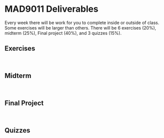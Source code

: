 # MAD9011 Deliverables

Every week there will be work for you to complete inside or outside of class. Some exercises will be larger than others. There will be 6 exercises (20%), midterm (25%), Final project (40%), and 3 quizzes (15%).

## Exercises <Badge type="error" text="20%" />

<br>

<Deliverable
  title="Exercise 1 — UI Banners"
  dueDate="Section 010: Tuesday September 10th @9:00pm"
  secondaryDueDate="Section 020: Tuesday September 10th @7:00pm"
  description="In this exercise, you'll use Photoshop Artboards to create a set of UI banners, focusing on consistency and adaptability across platforms. You'll also practice non-destructive editing techniques to maintain flexibility in your designs while keeping them visually cohesive."
  linkType="active"
  detailsLink="./exercises/ex-1.html"
/>

<Deliverable
  title="Exercise 2 — Photo Retouching"
  dueDate="Section 010: Tuesday September 17th @9:00pm"
  secondaryDueDate="Section 020: Tuesday September 17th @7:00pm"
  description="In this exercise, you'll apply the retouching techniques learned in class, emphasizing the importance of using non-destructive editing methods throughout the task."
  linkType="active"
  detailsLink="./exercises/ex-2.html"
/>

<Deliverable
  title="Exercise 3 — Logo Recreation"
  dueDate="Section 010: Tuesday September 24th @9:00pm"
    secondaryDueDate="Section 020: Tuesday September 24th @7:00pm"
  description="In this exercise, you'll learn how to use basic shapes for logo creation using simple shapes and then utilizing pathfinder tools and anchor point manipulation"
  linkType="paused"
  detailsLink="./exercises/ex-3.html"
/>

<Deliverable
  title="Exercise 4 — UI Button Design"
  dueDate="Section 010: Tuesday October 1st @9:00pm"
    secondaryDueDate="Section 020: Tuesday October 1st @7:00pm"
  description="In this exercise, you'll delve into UI and user-centered design principles to create a set of buttons, strategically employing color theory and gradient tools to ensure they are visually appealing and enhance user interaction."
  linkType="paused"
  detailsLink="./exercises/ex-4.html"
/>

<Deliverable
  title="Exercise 5 — Creating Icons"
  dueDate="Section 010: Tuesday October 8th @9:00pm"
  secondaryDueDate="Section 020: Tuesday October 8th @7:00pm"
  description="In this exercise, you'll design a cohesive set of icons tailored for use in a mobile app, ensuring they harmonize in style and functionality."
  linkType="paused"
  detailsLink="./exercises/ex-5.html"
/>

<Deliverable
  title="Exercise 6 — Animated SVG"
  dueDate="Section 010: Sunday October 13th @11:59pm"
  secondaryDueDate="Section 020: Sunday October 13th @11:59pm"
  description="In this exercise, you'll create an engaging application loader using animated SVG in Adobe Illustrator, focusing on design aesthetics, clean export setup, and CSS-based animation styling."
  linkType="paused"
  detailsLink="./exercises/ex-6.html"
/>

## Midterm <Badge type="error" text="25%" />

<br>

<Deliverable
  title="Mobile Design Assets"
  dueDate="Section 010: October 15th @9:00pm & October 20th @11:59pm"
  secondaryDueDate="Section 020: October 15th @7:00pm & October 20th @11:59pm"
  description="For your midterm project, you'll craft a comprehensive suite of mobile design assets, encompassing everything from optimized images to bespoke icons, leveraging the capabilities of both Adobe Photoshop and Illustrator."
  linkType="paused"
  detailsLink="./assignments/midterm.html"
/>

## Final Project <Badge type="error" text="40%" />

<br>

<Deliverable
  title="Part 1: Low-fidelity Wireframes"
  dueDate="Section 010: Tuesday November 5th @7:00pm"
  secondaryDueDate="Section 020: Tuesday November 13th @5:00pm"
  description="In part 1 of your final project, you'll develop a series of low-fidelity wireframes, laying the foundational design blueprint for a mobile application."
  linkType="paused"
  detailsLink="./finalproject/part1.html"
/>

<Deliverable
  title="Part 2: Design System"
  dueDate="Section 010: Tuesday November 19th @7:00pm"
  secondaryDueDate="Section 020: Tuesday November 19th @5:00pm"
  description="In part 2 of your final project, you'll develop a mini design system, creating guidelines and standards for elements such as typography, color palettes, and UI components to ensure consistency and coherence in your design approach."
  linkType="paused"
  detailsLink="./finalproject/part2.html"
/>

<Deliverable
  title="Part 3: High-fidelity Wireframes"
  dueDate="Section 010: Tuesday November 26th @7:00pm"
  secondaryDueDate="Section 020: Tuesday November 26th @5:00pm"
  description="In part 3 of your final project, you'll elevate your mid-fidelity wireframes to high-fidelity by meticulously applying the principles and elements from your design system, ensuring a polished and detailed representation of your final design concept."
  linkType="paused"
  detailsLink="./finalproject/part3.html"
/>

<Deliverable
  title="Part 4: Interactive Visual Prototype"
  dueDate="Section 010: Tuesday December 3rd @9:00pm"
  secondaryDueDate="Section 020: Tuesday December 3rd @7:00pm"
  description="In part 4 of your final project, you'll bring your high-fidelity wireframes to life by integrating interactivity and animations, preparing them for a comprehensive user testing experience that closely simulates the final product."
  linkType="paused"
  detailsLink="./finalproject/part4.html"
/>

<Deliverable
  title="Part 5: Final Presentations"
  dueDate="Section 010: Tuesday December 10th @9:00pm"
  secondaryDueDate="Section 020: Tuesday December 10th @7:00pm"
  description="In part 5 of your final project, you'll showcase the culmination of your efforts from parts 1 to 4, including a comprehensive presentation and a live demonstration of your interactive prototype, highlighting the journey from initial concepts to the final interactive design."
  linkType="paused"
  detailsLink="./finalproject/part5.html"
/>

## Quizzes <Badge type="error" text="15%" />

<br>

<Deliverable
  title="Photoshop Quiz"
  dueDate="Section 010: Tuesday September 24th @9:00pm"
  secondaryDueDate="Section 020: Tuesday September 24th @7:00pm"
  linkType="disabled"
  description="Test your knowledge of the skills and techniques covered in the Photoshop portion of the course, encompassing everything from basic editing tools to advanced image manipulation"
/>

<Deliverable
title="Illustrator Quiz"
dueDate="Section 010: Tuesday October 8th @9:00pm"
secondaryDueDate="Section 020: Tuesday October 8th @7:00pm"
linkType="disabled"
description="Test your knowledge of the skills and techniques covered in the Illustrator portion of the course, encompassing everything from using the shape tool to creating icons."
/>

<Deliverable
  title="Figma Quiz"
  dueDate="Section 010: Tuesday December 3rd @9:00pm"
  secondaryDueDate="Section 020: Tuesday December 3rd @7:00pm"
  linkType="disabled"
  description="Test your knowledge of the skills and techniques covered in the Figma portion of the course, encompassing everything from using Figma to UI best practices"
/>
